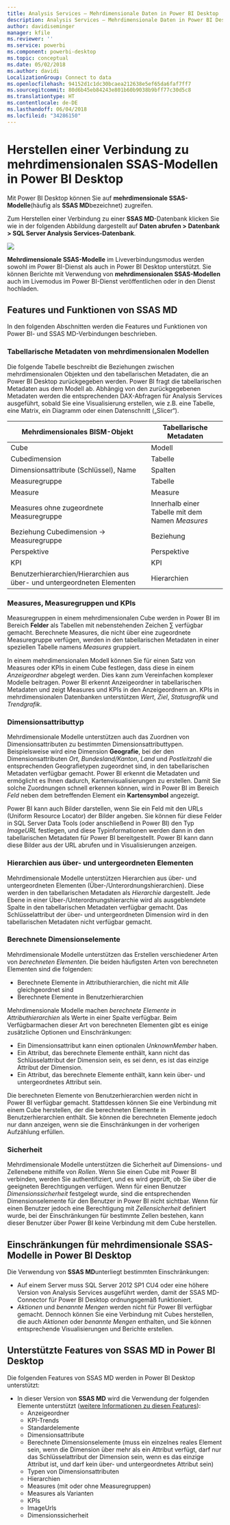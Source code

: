 ```yaml
---
title: Analysis Services – Mehrdimensionale Daten in Power BI Desktop
description: Analysis Services – Mehrdimensionale Daten in Power BI Desktop
author: davidiseminger
manager: kfile
ms.reviewer: ''
ms.service: powerbi
ms.component: powerbi-desktop
ms.topic: conceptual
ms.date: 05/02/2018
ms.author: davidi
LocalizationGroup: Connect to data
ms.openlocfilehash: 94152d1c1dc30bcaea212638e5ef65da6faf7ff7
ms.sourcegitcommit: 80d6b45eb84243e801b60b9038b9bff77c30d5c8
ms.translationtype: HT
ms.contentlocale: de-DE
ms.lasthandoff: 06/04/2018
ms.locfileid: "34286150"
---
```

# <a name="connect-to-ssas-multidimensional-models-in-power-bi-desktop"></a>Herstellen einer Verbindung zu mehrdimensionalen SSAS-Modellen in Power BI Desktop
Mit Power BI Desktop können Sie auf **mehrdimensionale SSAS-Modelle**(häufig als **SSAS MD**bezeichnet) zugreifen.

Zum Herstellen einer Verbindung zu einer **SSAS MD**-Datenbank klicken Sie wie in der folgenden Abbildung dargestellt auf **Daten abrufen &gt; Datenbank &gt; SQL Server Analysis Services-Datenbank**.

![](media/desktop-ssas-multidimensional/ssas-multidimensional-2.png)

**Mehrdimensionale SSAS-Modelle** im Liveverbindungsmodus werden sowohl im Power BI-Dienst als auch in Power BI Desktop unterstützt. Sie können Berichte mit Verwendung von **mehrdimensionalen SSAS-Modellen** auch im Livemodus im Power BI-Dienst veröffentlichen oder in den Dienst hochladen.

## <a name="capabilities-and-features-of-ssas-md"></a>Features und Funktionen von SSAS MD
In den folgenden Abschnitten werden die Features und Funktionen von Power BI- und SSAS MD-Verbindungen beschrieben.

### <a name="tabular-metadata-of-multidimensional-models"></a>Tabellarische Metadaten von mehrdimensionalen Modellen
Die folgende Tabelle beschreibt die Beziehungen zwischen mehrdimensionalen Objekten und den tabellarischen Metadaten, die an Power BI Desktop zurückgegeben werden. Power BI fragt die tabellarischen Metadaten aus dem Modell ab. Abhängig von den zurückgegebenen Metadaten werden die entsprechenden DAX-Abfragen für Analysis Services ausgeführt, sobald Sie eine Visualisierung erstellen, wie z.B. eine Tabelle, eine Matrix, ein Diagramm oder einen Datenschnitt („Slicer“).

| Mehrdimensionales BISM-Objekt | Tabellarische Metadaten |
| --- | --- |
| Cube |Modell |
| Cubedimension |Tabelle |
| Dimensionsattribute (Schlüssel), Name |Spalten |
| Measuregruppe |Tabelle |
| Measure |Measure |
| Measures ohne zugeordnete Measuregruppe |Innerhalb einer Tabelle mit dem Namen *Measures* |
| Beziehung Cubedimension -> Measuregruppe |Beziehung |
| Perspektive |Perspektive |
| KPI |KPI |
| Benutzerhierarchien/Hierarchien aus über- und untergeordneten Elementen |Hierarchien |

### <a name="measures-measure-groups-and-kpis"></a>Measures, Measuregruppen und KPIs
Measuregruppen in einem mehrdimensionalen Cube werden in Power BI im Bereich **Felder** als Tabellen mit nebenstehenden Zeichen ∑ verfügbar gemacht. Berechnete Measures, die nicht über eine zugeordnete Measuregruppe verfügen, werden in den tabellarischen Metadaten in einer speziellen Tabelle namens *Measures* gruppiert.

In einem mehrdimensionalen Modell können Sie für einen Satz von Measures oder KPIs in einem Cube festlegen, dass diese in einem *Anzeigeordner* abgelegt werden. Dies kann zum Vereinfachen komplexer Modelle beitragen. Power BI erkennt Anzeigeordner in tabellarischen Metadaten und zeigt Measures und KPIs in den Anzeigeordnern an. KPIs in mehrdimensionalen Datenbanken unterstützen *Wert*, *Ziel*, *Statusgrafik* und *Trendgrafik*.

### <a name="dimension-attribute-type"></a>Dimensionsattributtyp
Mehrdimensionale Modelle unterstützen auch das Zuordnen von Dimensionsattributen zu bestimmten Dimensionsattributtypen. Beispielsweise wird eine Dimension **Geografie**, bei der den Dimensionsattributen *Ort*, *Bundesland/Kanton*, *Land* und *Postleitzahl* die entsprechenden Geografietypen zugeordnet sind, in den tabellarischen Metadaten verfügbar gemacht. Power BI erkennt die Metadaten und ermöglicht es Ihnen dadurch, Kartenvisualisierungen zu erstellen. Damit Sie solche Zuordnungen schnell erkennen können, wird in Power BI im Bereich *Feld* neben dem betreffenden Element ein **Kartensymbol** angezeigt.

Power BI kann auch Bilder darstellen, wenn Sie ein Feld mit den URLs (Uniform Resource Locator) der Bilder angeben. Sie können für diese Felder in SQL Server Data Tools (oder anschließend in Power BI) den Typ *ImageURL* festlegen, und diese Typinformationen werden dann in den tabellarischen Metadaten für Power BI bereitgestellt. Power BI kann dann diese Bilder aus der URL abrufen und in Visualisierungen anzeigen.

### <a name="parent-child-hierarchies"></a>Hierarchien aus über- und untergeordneten Elementen
Mehrdimensionale Modelle unterstützen Hierarchien aus über- und untergeordneten Elementen (Über-/Unterordnungshierarchien). Diese werden in den tabellarischen Metadaten als *Hierarchie* dargestellt. Jede Ebene in einer Über-/Unterordnungshierarchie wird als ausgeblendete Spalte in den tabellarischen Metadaten verfügbar gemacht. Das Schlüsselattribut der über- und untergeordneten Dimension wird in den tabellarischen Metadaten nicht verfügbar gemacht.

### <a name="dimension-calculated-members"></a>Berechnete Dimensionselemente
Mehrdimensionale Modelle unterstützen das Erstellen verschiedener Arten von *berechneten Elementen*. Die beiden häufigsten Arten von berechneten Elementen sind die folgenden:

* Berechnete Elemente in Attributhierarchien, die nicht mit *Alle* gleichgeordnet sind
* Berechnete Elemente in Benutzerhierarchien

Mehrdimensionale Modelle machen *berechnete Elemente in Attributhierarchien* als Werte in einer Spalte verfügbar. Beim Verfügbarmachen dieser Art von berechneten Elementen gibt es einige zusätzliche Optionen und Einschränkungen:

* Ein Dimensionsattribut kann einen optionalen *UnknownMember* haben.
* Ein Attribut, das berechnete Elemente enthält, kann nicht das Schlüsselattribut der Dimension sein, es sei denn, es ist das einzige Attribut der Dimension.
* Ein Attribut, das berechnete Elemente enthält, kann kein über- und untergeordnetes Attribut sein.

Die berechneten Elemente von Benutzerhierarchien werden nicht in Power BI verfügbar gemacht. Stattdessen können Sie eine Verbindung mit einem Cube herstellen, der die berechneten Elemente in Benutzerhierarchien enthält. Sie können die berechneten Elemente jedoch nur dann anzeigen, wenn sie die Einschränkungen in der vorherigen Aufzählung erfüllen.

### <a name="security"></a>Sicherheit
Mehrdimensionale Modelle unterstützen die Sicherheit auf Dimensions- und Zellenebene mithilfe von *Rollen*. Wenn Sie einen Cube mit Power BI verbinden, werden Sie authentifiziert, und es wird geprüft, ob Sie über die geeigneten Berechtigungen verfügen. Wenn für einen Benutzer *Dimensionssicherheit* festgelegt wurde, sind die entsprechenden Dimensionselemente für den Benutzer in Power BI nicht sichtbar. Wenn für einen Benutzer jedoch eine Berechtigung mit *Zellensicherheit* definiert wurde, bei der Einschränkungen für bestimmte Zellen bestehen, kann dieser Benutzer über Power BI keine Verbindung mit dem Cube herstellen.

## <a name="limitations-of-ssas-multidimensional-models-in-power-bi-desktop"></a>Einschränkungen für mehrdimensionale SSAS-Modelle in Power BI Desktop
Die Verwendung von **SSAS MD**unterliegt bestimmten Einschränkungen:

* Auf einem Server muss SQL Server 2012 SP1 CU4 oder eine höhere Version von Analysis Services ausgeführt werden, damit der SSAS MD-Connector für Power BI Desktop ordnungsgemäß funktioniert.
* *Aktionen* und *benannte Mengen* werden nicht für Power BI verfügbar gemacht. Dennoch können Sie eine Verbindung mit Cubes herstellen, die auch *Aktionen* oder *benannte Mengen* enthalten, und Sie können entsprechende Visualisierungen und Berichte erstellen.

## <a name="supported-features-of-ssas-md-in-power-bi-desktop"></a>Unterstützte Features von SSAS MD in Power BI Desktop
Die folgenden Features von SSAS MD werden in Power BI Desktop unterstützt:

* In dieser Version von **SSAS MD** wird die Verwendung der folgenden Elemente unterstützt ([weitere Informationen zu diesen Features](https://msdn.microsoft.com/library/jj969574.aspx)):
  * Anzeigeordner
  * KPI-Trends
  * Standardelemente
  * Dimensionsattribute
  * Berechnete Dimensionselemente (muss ein einzelnes reales Element sein, wenn die Dimension über mehr als ein Attribut verfügt, darf nur das Schlüsselattribut der Dimension sein, wenn es das einzige Attribut ist, und darf kein über- und untergeordnetes Attribut sein)
  * Typen von Dimensionsattributen
  * Hierarchien
  * Measures (mit oder ohne Measuregruppen)
  * Measures als Varianten
  * KPIs
  * ImageUrls
  * Dimensionssicherheit

